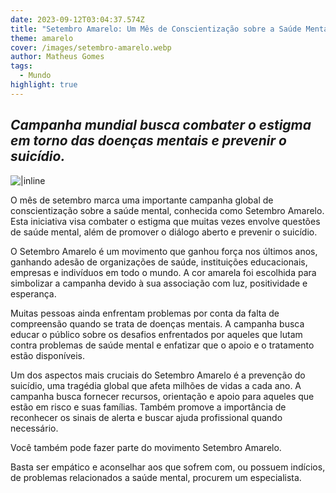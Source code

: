 ```yaml
---
date: 2023-09-12T03:04:37.574Z
title: "Setembro Amarelo: Um Mês de Conscientização sobre a Saúde Mental"
theme: amarelo
cover: /images/setembro-amarelo.webp
author: Matheus Gomes
tags:
  - Mundo
highlight: true
---
```

## *Campanha mundial busca combater o estigma em torno das doenças mentais e prevenir o suicídio.*

![|inline](/images/setembro-amarelo.webp)

O mês de setembro marca uma importante campanha global de conscientização sobre a saúde mental, conhecida como Setembro Amarelo. Esta iniciativa visa combater o estigma que muitas vezes envolve questões de saúde mental, além de promover o diálogo aberto e prevenir o suicídio.

O Setembro Amarelo é um movimento que ganhou força nos últimos anos, ganhando adesão de organizações de saúde, instituições educacionais, empresas e indivíduos em todo o mundo. A cor amarela foi escolhida para simbolizar a campanha devido à sua associação com luz, positividade e esperança.

Muitas pessoas ainda enfrentam problemas por conta da falta de compreensão quando se trata de doenças mentais. A campanha busca educar o público sobre os desafios enfrentados por aqueles que lutam contra problemas de saúde mental e enfatizar que o apoio e o tratamento estão disponíveis.

Um dos aspectos mais cruciais do Setembro Amarelo é a prevenção do suicídio, uma tragédia global que afeta milhões de vidas a cada ano. A campanha busca fornecer recursos, orientação e apoio para aqueles que estão em risco e suas famílias. Também promove a importância de reconhecer os sinais de alerta e buscar ajuda profissional quando necessário.

Você também pode fazer parte do movimento Setembro Amarelo.

Basta ser empático e aconselhar aos que sofrem com, ou possuem indícios, de problemas relacionados a saúde mental, procurem um especialista.